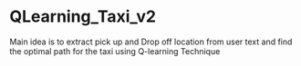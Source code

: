 # QLearning_Taxi_v2
Main idea is to extract pick up and Drop off location from user text and find the optimal path for the taxi using Q-learning Technique
